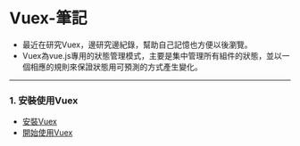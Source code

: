 # Vuex-筆記

- 最近在研究Vuex，邊研究邊紀錄，幫助自己記憶也方便以後瀏覽。
- Vuex為vue.js專用的狀態管理模式，主要是集中管理所有組件的狀態，並以一個相應的規則來保證狀態用可預測的方式產生變化。

***

### 1. 安裝使用Vuex
  * [安裝Vuex](https://github.com/wu-shang-ru/Vuex/tree/master/useVuex/installVuex)
  * [開始使用Vuex](https://github.com/wu-shang-ru/Vuex/tree/master/useVuex/startUseVuex)
